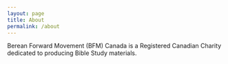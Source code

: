 ```yaml
---
layout: page
title: About
permalink: /about
---
```


Berean Forward Movement (BFM) Canada is a Registered Canadian Charity dedicated to producing Bible Study materials.

